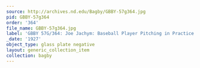 ```yaml
---
source: http://archives.nd.edu/Bagby/GBBY-57g364.jpg
pid: GBBY-57g364
order: '364'
file_name: GBBY-57g364.jpg
label: 'GBBY 57G/364: Joe Jachym: Baseball Player Pitching in Practice - 1927'
_date: '1927'
object_type: glass plate negative
layout: generic_collection_item
collection: bagby
---
```

